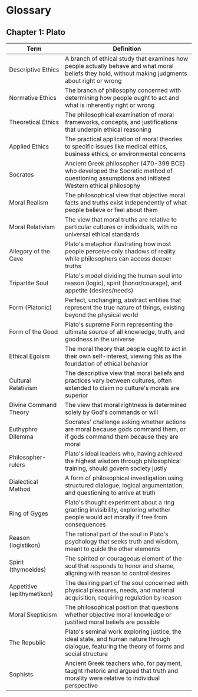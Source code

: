 # Glossary

## Chapter 1: Plato
| Term | Definition |
|------|------------|
| Descriptive Ethics | A branch of ethical study that examines how people actually behave and what moral beliefs they hold, without making judgments about right or wrong |
| Normative Ethics | The branch of philosophy concerned with determining how people ought to act and what is inherently right or wrong |
| Theoretical Ethics | The philosophical examination of moral frameworks, concepts, and justifications that underpin ethical reasoning |
| Applied Ethics | The practical application of moral theories to specific issues like medical ethics, business ethics, or environmental concerns |
| Socrates | Ancient Greek philosopher (470-399 BCE) who developed the Socratic method of questioning assumptions and initiated Western ethical philosophy |
| Moral Realism | The philosophical view that objective moral facts and truths exist independently of what people believe or feel about them |
| Moral Relativism | The view that moral truths are relative to particular cultures or individuals, with no universal ethical standards |
| Allegory of the Cave | Plato's metaphor illustrating how most people perceive only shadows of reality while philosophers can access deeper truths |
| Tripartite Soul | Plato's model dividing the human soul into reason (logic), spirit (honor/courage), and appetite (desires/needs) |
| Form (Platonic) | Perfect, unchanging, abstract entities that represent the true nature of things, existing beyond the physical world |
| Form of the Good | Plato's supreme Form representing the ultimate source of all knowledge, truth, and goodness in the universe |
| Ethical Egoism | The moral theory that people ought to act in their own self-interest, viewing this as the foundation of ethical behavior |
| Cultural Relativism | The descriptive view that moral beliefs and practices vary between cultures, often extended to claim no culture's morals are superior |
| Divine Command Theory | The view that moral rightness is determined solely by God's commands or will |
| Euthyphro Dilemma | Socrates' challenge asking whether actions are moral because gods command them, or if gods command them because they are moral |
| Philosopher-rulers | Plato's ideal leaders who, having achieved the highest wisdom through philosophical training, should govern society justly |
| Dialectical Method | A form of philosophical investigation using structured dialogue, logical argumentation, and questioning to arrive at truth |
| Ring of Gyges | Plato's thought experiment about a ring granting invisibility, exploring whether people would act morally if free from consequences |
| Reason (logistikon) | The rational part of the soul in Plato's psychology that seeks truth and wisdom, meant to guide the other elements |
| Spirit (thymoeides) | The spirited or courageous element of the soul that responds to honor and shame, aligning with reason to control desires |
| Appetitive (epithymetikon) | The desiring part of the soul concerned with physical pleasures, needs, and material acquisition, requiring regulation by reason |
| Moral Skepticism | The philosophical position that questions whether objective moral knowledge or justified moral beliefs are possible |
| The Republic | Plato's seminal work exploring justice, the ideal state, and human nature through dialogue, featuring the theory of forms and social structure |
| Sophists | Ancient Greek teachers who, for payment, taught rhetoric and argued that truth and morality were relative to individual perspective |
